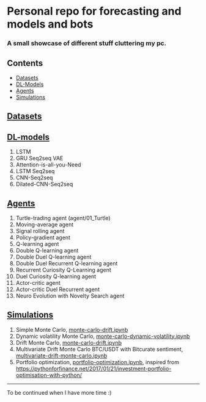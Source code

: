 # Personal repo for forecasting and models and bots
### A small showcase of different stuff cluttering my pc.


## Contents
  * [Datasets](#datasets)
  * [DL-Models](#deep-learning)
  * [Agents](#agents)
  * [Simulations](#simulations)

## [Datasets](datasets)

## [DL-models](deep-learning)
 1. LSTM
 2. GRU Seq2seq VAE
 3. Attention-is-all-you-Need
 4. LSTM Seq2seq
 5. CNN-Seq2seq
 6. Dilated-CNN-Seq2seq


## [Agents](agent)
 1. Turtle-trading agent (agent/01_Turtle)
 2. Moving-average agent
 3. Signal rolling agent
 4. Policy-gradient agent
 5. Q-learning agent
 6. Double Q-learning agent
 7. Double Duel Q-learning agent
 8. Double Duel Recurrent Q-learning agent
 9. Recurrent Curiosity Q-Learning agent
 10. Duel Curiosity Q-learning agent
 11. Actor-critic agent
 12. Actor-critic Duel Recurrent agent
 13. Neuro Evolution with Novelty Search agent


## [Simulations](simulation)

1. Simple Monte Carlo, [monte-carlo-drift.ipynb](simulation/monte-carlo-drift.ipynb)
2. Dynamic volatility Monte Carlo, [monte-carlo-dynamic-volatility.ipynb](simulation/monte-carlo-dynamic-volatility.ipynb)
3. Drift Monte Carlo, [monte-carlo-drift.ipynb](simulation/monte-carlo-drift.ipynb)
4. Multivariate Drift Monte Carlo BTC/USDT with Bitcurate sentiment, [multivariate-drift-monte-carlo.ipynb](simulation/multivariate-drift-monte-carlo.ipynb)
5. Portfolio optimization, [portfolio-optimization.ipynb](simulation/portfolio-optimization.ipynb), inspired from https://pythonforfinance.net/2017/01/21/investment-portfolio-optimisation-with-python/


---

To be continued when I have more time :)
